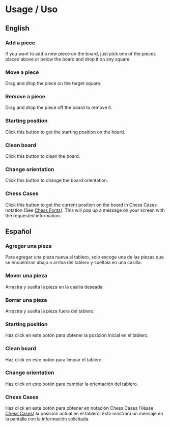 # Usage / Uso

## English

### Add a piece

If you want to add a new piece on the board, just pick one of the pieces placed above or below 
the board and drop it on any square.

### Move a piece

Drag and drop the piece on the target square.

### Remove a piece

Drag and drop the piece off the board to remove it.

### Starting position

Click this button to get the starting position on the board.

### Clean board

Click this button to clean the board.

### Change orientation

Click this button to change the board orientation.

### Chess Cases

Click this button to get the current position on the board in Chess Cases notation (See [Chess Fonts](http://www.enpassant.dk/chess/fonteng.htm)). This will pop up a message on your screen with the requested information.

## Español

### Agregar una pieza

Para agregar una pieza nueva al tablero, solo escoge una de las piezas que se encuentran abajo
o arriba del tablero y suéltala en una casilla.

### Mover una pieza

Arrastra y suelta la pieza en la casilla deseada.

### Borrar una pieza

Arrastra y suelta la pieza fuera del tablero.

### Starting position

Haz click en este botón para obtener la posición inicial en el tablero.

### Clean board

Haz click en este botón para limpiar el tablero.

### Change orientation

Haz click en este botón para cambiar la orientación del tablero. 

### Chess Cases

Haz click en este botón para obtener en notación Chess Cases (Véase [Chess Cases](http://www.enpassant.dk/chess/fonteng.htm)) la posición actual en el tablero. Esto mostrará un mensaje en la pantalla con la información solicitada.
